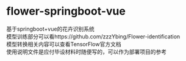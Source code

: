 # flower-springboot-vue
基于springboot+vue的花卉识别系统<br />
模型训练部分可以看https://github.com/zzzYbing/Flower-identification <br />
模型转换相关内容可以查看TensorFlow官方文档<br />
使用说明文件是应付毕设材料时随便写的，可以作为部署项目的参考<br />
